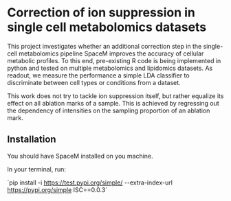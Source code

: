 # Correction of ion suppression in single cell metabolomics datasets

This project investigates whether an additional correction step in the single-cell metabolomics pipeline SpaceM improves the accuracy of cellular metabolic profiles. To this end, pre-existing R code is being implemented in python and tested on multiple metabolomics and lipidomics datasets. As readout, we measure the performance a simple LDA classifier to discriminate between cell types or conditions from a dataset.

This work does not try to tackle ion suppression itself, but rather equalize its effect on all ablation marks of a sample. This is achieved by regressing out the dependency of intensities on the sampling proportion of an ablation mark.


## Installation

You should have SpaceM installed on you machine.

In your terminal, run: 

´pip install -i https://test.pypi.org/simple/ --extra-index-url https://pypi.org/simple ISC==0.0.3´